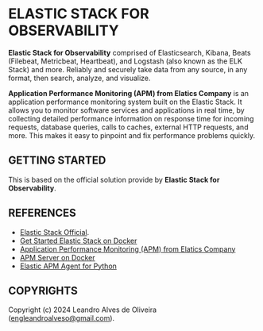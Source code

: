 # ELASTIC STACK FOR OBSERVABILITY

**Elastic Stack for Observability** comprised of Elasticsearch, Kibana, Beats (Filebeat, Metricbeat, Heartbeat), and Logstash (also known as the ELK Stack) and more. Reliably and securely take data from any source, in any format, then search, analyze, and visualize.

**Application Performance Monitoring (APM) from Elatics Company** is an application performance monitoring system built on the Elastic Stack. It allows you to monitor software services and applications in real time, by collecting detailed performance information on response time for incoming requests, database queries, calls to caches, external HTTP requests, and more. This makes it easy to pinpoint and fix performance problems quickly.

## GETTING STARTED

This is based on the official solution provide by **Elastic Stack for Observability**.

## REFERENCES

- [Elastic Stack Official](https://www.elastic.co/elastic-stack/).
- [Get Started Elastic Stack on Docker](https://www.elastic.co/guide/en/elastic-stack-get-started/7.17/get-started-docker.html)
- [Application Performance Monitoring (APM) from Elatics Company](https://www.elastic.co/observability/application-performance-monitoring)
- [APM Server on Docker](https://www.elastic.co/guide/en/observability/current/apm-running-on-docker.html)
- [Elastic APM Agent for Python](https://github.com/elastic/apm-agent-python)

## COPYRIGHTS

Copyright (c) 2024 Leandro Alves de Oliveira (engleandroalveso@gmail.com).